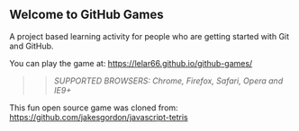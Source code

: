 ## Welcome to GitHub Games

A project based learning activity for people who are getting started with Git and GitHub.

You can play the game at: https://lelar66.github.io/github-games/

>> _*SUPPORTED BROWSERS*: Chrome, Firefox, Safari, Opera and IE9+_

This fun open source game was cloned from: https://github.com/jakesgordon/javascript-tetris
